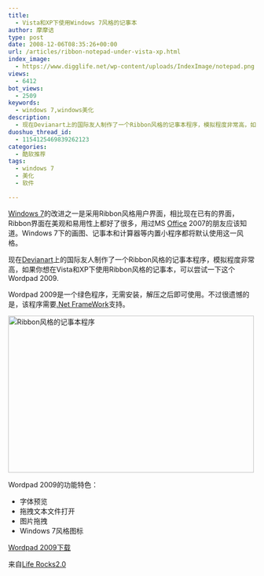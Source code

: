 ```yaml
---
title:
  - Vista和XP下使用Windows 7风格的记事本
author: 摩摩诘
type: post
date: 2008-12-06T08:35:26+00:00
url: /articles/ribbon-notepad-under-vista-xp.html
index_image:
  - https://www.digglife.net/wp-content/uploads/IndexImage/notepad.png
views:
  - 6412
bot_views:
  - 2509
keywords:
  - windows 7,windows美化
description:
  - 现在Devianart上的国际友人制作了一个Ribbon风格的记事本程序，模拟程度非常高，如果你想在Vista和XP下使用Ribbon风格的记事本，可以尝试一下这个Wordpad 2009.
duoshuo_thread_id:
  - 1154125469839262123
categories:
  - 酷软推荐
tags:
  - windows 7
  - 美化
  - 软件

---
```

<a title="windows 7相关文章" href="https://www.digglife.net/articles/tag/windows-7" target="_blank">Windows 7</a>的改进之一是采用Ribbon风格用户界面，相比现在已有的界面，Ribbon界面在美观和易用性上都好了很多，用过MS [Office][1] 2007的朋友应该知道。Windows 7下的画图、记事本和计算器等内置小程序都将默认使用这一风格。

现在<a title="Deviantart" href="http://www.deviantart.com/" target="_blank">Devianart</a>上的国际友人制作了一个Ribbon风格的记事本程序，模拟程度非常高，如果你想在Vista和XP下使用Ribbon风格的记事本，可以尝试一下这个Wordpad 2009.

<!--more-->

Wordpad 2009是一个绿色程序，无需安装，解压之后即可使用。不过很遗憾的是，该程序需要[.Net FrameWork][2]支持。

<img src="http://digglife.qiniudn.com/wp-content/uploads/2008/12/wordpad2009.jpg" alt="Ribbon风格的记事本程序" width="500" height="320" />

Wordpad 2009的功能特色：

  * 字体预览
  * 拖拽文本文件打开
  * 图片拖拽
  * Windows 7风格图标

[Wordpad 2009下载][3]

来自<a href="http://www.nirmaltv.com/2008/12/05/get-ribbon-features-for-wordpad-in-xp-and-vista/" target="_blank">Life Rocks2.0</a>

 [1]: https://www.digglife.net/articles/tag/office "Office相关日志"
 [2]: http://www.microsoft.com/downloads/details.aspx?FamilyID=0856EACB-4362-4B0D-8EDD-AAB15C5E04F5&displaylang=zh-cn "dotnet Framework2.0"
 [3]: http://fc11.deviantart.com/fs39/f/2008/339/5/4/Wordpad_2009_by_Solo_Dev.zip "wordpad 2009下载"